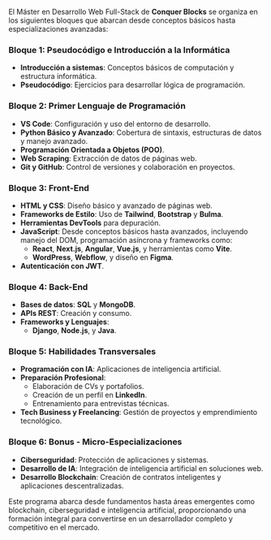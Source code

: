 El Máster en Desarrollo Web Full-Stack de **Conquer Blocks** se organiza en los siguientes bloques que abarcan desde conceptos básicos hasta especializaciones avanzadas:

### **Bloque 1: Pseudocódigo e Introducción a la Informática**
- **Introducción a sistemas**: Conceptos básicos de computación y estructura informática.
- **Pseudocódigo**: Ejercicios para desarrollar lógica de programación.

### **Bloque 2: Primer Lenguaje de Programación**
- **VS Code**: Configuración y uso del entorno de desarrollo.
- **Python Básico y Avanzado**: Cobertura de sintaxis, estructuras de datos y manejo avanzado.
- **Programación Orientada a Objetos (POO)**.
- **Web Scraping**: Extracción de datos de páginas web.
- **Git y GitHub**: Control de versiones y colaboración en proyectos.

### **Bloque 3: Front-End**
- **HTML y CSS**: Diseño básico y avanzado de páginas web.
- **Frameworks de Estilo**: Uso de **Tailwind**, **Bootstrap** y **Bulma**.
- **Herramientas DevTools** para depuración.
- **JavaScript**: Desde conceptos básicos hasta avanzados, incluyendo manejo del DOM, programación asíncrona y frameworks como:
  - **React**, **Next.js**, **Angular**, **Vue.js**, y herramientas como **Vite**.
  - **WordPress**, **Webflow**, y diseño en **Figma**.
- **Autenticación con JWT**.

### **Bloque 4: Back-End**
- **Bases de datos**: **SQL** y **MongoDB**.
- **APIs REST**: Creación y consumo.
- **Frameworks y Lenguajes**:
  - **Django**, **Node.js**, y **Java**.

### **Bloque 5: Habilidades Transversales**
- **Programación con IA**: Aplicaciones de inteligencia artificial.
- **Preparación Profesional**:
  - Elaboración de CVs y portafolios.
  - Creación de un perfil en **LinkedIn**.
  - Entrenamiento para entrevistas técnicas.
- **Tech Business y Freelancing**: Gestión de proyectos y emprendimiento tecnológico.

### **Bloque 6: Bonus - Micro-Especializaciones**
- **Ciberseguridad**: Protección de aplicaciones y sistemas.
- **Desarrollo de IA**: Integración de inteligencia artificial en soluciones web.
- **Desarrollo Blockchain**: Creación de contratos inteligentes y aplicaciones descentralizadas.

Este programa abarca desde fundamentos hasta áreas emergentes como blockchain, ciberseguridad e inteligencia artificial, proporcionando una formación integral para convertirse en un desarrollador completo y competitivo en el mercado.
